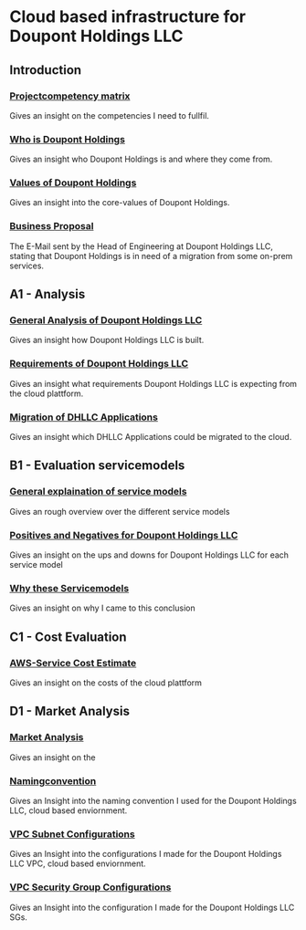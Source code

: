 # Cloud based infrastructure for Doupont Holdings LLC

## Introduction

### [Projectcompetency matrix](projectdocumentation/introduction/competencies.md)
Gives an insight on the competencies I need to fullfil.

### [Who is Doupont Holdings](projectdocumentation/introduction/history-doupont-holdings.md#who-is-doupont-holdings-llc)
Gives an insight who Doupont Holdings is and where they come from.

### [Values of Doupont Holdings](projectdocumentation/introduction/history-doupont-holdings.md#what-are-the-values-of-doupont-holdings)
Gives an insight into the core-values of Doupont Holdings.

### [Business Proposal](projectdocumentation/introduction/proposal-doupont-holdings.md)
The E-Mail sent by the Head of Engineering at Doupont Holdings LLC, stating that Doupont Holdings is in need of a migration from some on-prem services.


## A1 - Analysis

### [General Analysis of Doupont Holdings LLC](projectdocumentation/A1-analysis/analysis-doupont-holdings.md#general-analysis-of-the-firm)
Gives an insight how Doupont Holdings LLC is built.

### [Requirements of Doupont Holdings LLC](projectdocumentation/A1-analysis/analysis-doupont-holdings.md#requirements-for-their-cloud-platform)
Gives an insight what requirements Doupont Holdings LLC is expecting from the cloud plattform.

### [Migration of DHLLC Applications](projectdocumentation/A1-analysis/analysis-doupont-holdings.md#applications-to-migrate-to-the-cloud)
Gives an insight which DHLLC Applications could be migrated to the cloud.

## B1 - Evaluation servicemodels

### [General explaination of service models](projectdocumentation/B1-servicemodel/evaluation-of-servicemodel.md#servicemodels)
Gives an rough overview over the different service models

### [Positives and Negatives for Doupont Holdings LLC](projectdocumentation/B1-servicemodel/evaluation-of-servicemodel.md#servicemodels-benefits-and-drawbacks-for-doupont-holdings-llc)
Gives an insight on the ups and downs for Doupont Holdings LLC for each service model

### [Why these Servicemodels](projectdocumentation/B1-servicemodel/evaluation-of-servicemodel.md#reasons-why-paas)
Gives an insight on why I came to this conclusion

## C1 - Cost Evaluation

### [AWS-Service Cost Estimate](projectdocumentation/C1-cost-analysis/aws-estimate.pdf)
Gives an insight on the costs of the cloud plattform

## D1 - Market Analysis

### [Market Analysis](projectdocumentation/D1-market-analysis/reasoning.md)
Gives an insight on the 




### [Namingconvention](projectdocumentation/naming-convention.md)
Gives an Insight into the naming convention I used for the Doupont Holdings LLC, cloud based enviornment.

### [VPC Subnet Configurations](projectdocumentation/network-configurations.md#vpc-subent)
Gives an Insight into the configurations I made for the Doupont Holdings LLC VPC, cloud based enviornment.

### [VPC Security Group Configurations](projectdocumentation/network-configurations.md#security-groups)
Gives an Insight into the configuration I made for the Doupont Holdings LLC SGs.
